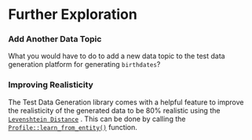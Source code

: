 # Further Exploration

### Add Another Data Topic

What you would have to do to add a new data topic to the test data generation platform for generating `birthdates`?

### Improving Realisticity

The Test Data Generation library comes with a helpful feature to improve the realisticity of the generated data to be 80% realistic using the [`Levenshtein Distance`](https://en.wikipedia.org/wiki/Levenshtein_distance) . This can be done by calling the [`Profile::learn_from_entity()`](https://docs.rs/test-data-generation/0.2.1/test_data_generation/struct.Profile.html#method.learn_from_entity) function.



